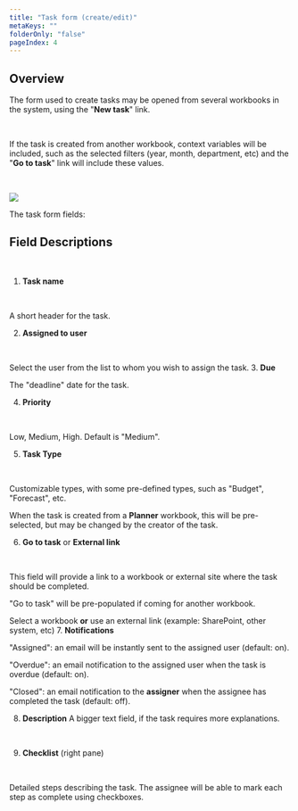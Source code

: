 ```yaml
---
title: "Task form (create/edit)"
metaKeys: ""
folderOnly: "false"
pageIndex: 4
---
```


## Overview
The form used to create tasks may be opened from several workbooks in the system, using the "**New task**" link. 

<br/>

If the task is created from another workbook, context variables will be included, such as the selected filters (year, month, department, etc) 
and the "<b>Go to task</b>" link will include these values.

<br/>

![](https://profitbasedocs.blob.core.windows.net/plannerimages/create_edit_form.png)

The task form fields: 
<br/>

## Field Descriptions
<br/>

1. **Task name**
<br/>
 
A short header for the task.
<br/>
 
2. **Assigned to user** 
<br/>

Select the user from the list to whom you wish to assign the task.
3. **Due**
<br/>

The "deadline" date for the task.
<br/>

4. **Priority**
<br/>

Low, Medium, High. Default is "Medium". 
<br/>

5. **Task Type**
<br/>

Customizable types, with some pre-defined types, such as "Budget", "Forecast", etc.
<br/>

When the task is created from a **Planner** workbook, this will be pre-selected, but may be changed by the creator of the task.
<br/>

6. **Go to task** or **External link**
<br/>

This field will provide a link to a workbook or external site where the task should be completed. 
<br/>

"Go to task" will be pre-populated if coming for another workbook.
<br/>

Select a workbook **or** use an external link (example: SharePoint, other system, etc)
7. **Notifications**
<br/>

"Assigned": an email will be instantly sent to the assigned user (default: on).
<br/>

"Overdue": an email notification to the assigned user when the task is overdue (default: on). 
<br/>

"Closed": an email notification to the  **assigner** when the assignee has completed the task (default: off).
<br/>

8. **Description**
A bigger text field, if the task requires more explanations.
<br/>

9. **Checklist** (right pane)
<br/>

Detailed steps describing the task. The assignee will be able to mark each step as complete using checkboxes. 
